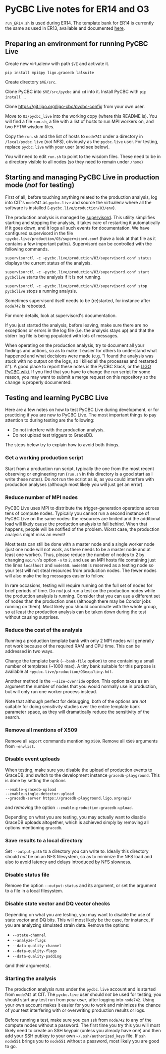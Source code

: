 # PyCBC Live notes for ER14 and O3

`run_ER14.sh` is used during ER14. The template bank for ER14 is currently the same as used in ER13,
available and documented [here](https://git.ligo.org/soumen.roy/HybridBankResults/tree/master/ER13/H1L1/OptFlow).


## Preparing an environment for running PyCBC Live

Create new virtualenv with path `$VE` and activate it.

`pip install mpi4py ligo.gracedb lalsuite`

Create directory `$VE/src`.

Clone PyCBC into `$VE/src/pycbc` and `cd` into it.
Install PyCBC with `pip install .`.

Clone https://git.ligo.org/ligo-cbc/pycbc-config from your own user.

Move to `O3/pycbc_live` into the working copy (where this README is).
You will find a file `run.sh`, a file with a list of hosts to run MPI workers on,
and two FFTW wisdom files.

Copy the  `run.sh` and the list of hosts to `node742` under a directory in `/local/pycbc.live`
(*not* NFS), obviously as the `pycbc.live` user.
For testing, replace `pycbc.live` with your user (and see below).

You will need to edit `run.sh` to point to the wisdom files. These need to be
in a directory visible to all nodes (so they need to remain under `/home`)


## Starting and managing PyCBC Live in production mode (*not* for testing)

First of all, before touching anything related to the production analysis,
log into CIT's `node742` as `pycbc.live` and source the virtualenv where
all the software is installed (`~pycbc.live/production/O3/env`).

The production analysis is managed by [supervisord](http://supervisord.org/).
This utility simplifies starting and stopping the analysis, it takes care of
restarting it automatically if it goes down, and it logs all such events for
documentation. We have configured supervisord in the file
`~pycbc.live/production/O3/supervisord.conf` (have a look at that file
as it contains a few important paths). Supervisord can be controlled
with the following commands.

`supervisorctl -c ~pycbc.live/production/O3/supervisord.conf status`
displays the current status of the analysis.

`supervisorctl -c ~pycbc.live/production/O3/supervisord.conf start pycbclive`
starts the analysis if it is not running.

`supervisorctl -c ~pycbc.live/production/O3/supervisord.conf stop pycbclive`
stops a running analysis.

Sometimes supervisord itself needs to be (re)started, for instance after
`node742` is rebooted.

For more details, look at supervisord's documentation.

If you just started the analysis, before leaving, make sure there are no
exceptions or errors in the log file (i.e. the analysis stays up) and that
the stderr log file is being populated with lots of messages.

When operating on the production analysis, try to document all your findings
and actions, so as to make it easier for others to understand what happened
and what decisions were made (e.g. "I found the analysis was stuck with no
output on the logs, so I killed all the processes and restarted it").
A good place to report these notes is the PyCBC Slack, or the
[LIGO PyCBC wiki](https://www.lsc-group.phys.uwm.edu/ligovirgo/cbcnote/PyCBC/PyCBCLive).
If you find that you have to change the run script for some reason, you may
want to submit a merge request on this repository so the change is properly
documented.


## Testing and learning PyCBC Live

Here are a few notes on how to test PyCBC Live during development,
or for practicing if you are new to PyCBC Live. The most important things
to pay attention to during testing are the following:

* Do not interfere with the production analysis.
* Do not upload test triggers to GraceDB.

The steps below try to explain how to avoid both things.


### Get a working production script

Start from a production run script, typically the one from the most recent
observing or engineering run (`run.sh` in this directory is a good start
as I write these notes). Do *not* run the script as is, as you could
interfere with production analyses (although most likely you will just get
an error).


### Reduce number of MPI nodes

PyCBC Live uses MPI to distribute the trigger-generation operations across tens
of compute nodes. Typically you cannot run a second instance of PyCBC Live on
the same nodes: the resources are limited and the additional load will likely
cause the production analysis to fall behind.
When that happens, people will be notified of the problem.
Worst case, the production analysis might miss an event!

Most tests can still be done with a master node and a single worker node
(just one node will not work, as there needs to be a master node and at least one worker).
Thus, please reduce the number of nodes to 2 by changing `mpirun`'s option `-n`
to `2`, and use an MPI hosts file containing just the lines `localhost` and
`node550`. `node550` is reserved as a testing node so your test will not steal
resources from production nodes. The fewer nodes will also make the log
messages easier to follow.

In rare occasions, testing will require running on the full set of nodes for
brief periods of time.  Do *not* just run a test on the production nodes while
the production analysis is running.  Consider that you can use a different set
of nodes than the production ones (although there may be Condor jobs running on
them).  Most likely you should coordinate with the whole group, so at least the
production analysis can be taken down during the test without causing
surprises.


### Reduce the cost of the analysis

Running a production template bank with only 2 MPI nodes will generally not
work because of the required RAM and CPU time. This can be addressed in two
ways.

Change the template bank (`--bank-file` option) to one containing a small
number of templates (~1000 max). A tiny bank suitable for this purpose is
available at `~pycbc.live/production/O3exp/tiny.hdf`.

Another method is the `--size-override` option. This option takes as an
argument the number of nodes that you would normally use in production,
but will only run one worker process instead.

Note that although perfect for debugging, both of the options are *not*
suitable for doing sensitivity studies over the entire template bank parameter
space, as they will dramatically reduce the sensitivity of the search.


### Remove all mentions of X509

Remove all `export` commands mentioning `X509`. Remove all `X509` arguments from `-envlist`.

### Disable event uploads

When testing, make sure you disable the upload of production events to
GraceDB, and switch to the development instance `gracedb-playground`.
This is done by setting the options
```
--enable-gracedb-upload
--enable-single-detector-upload
--gracedb-server https://gracedb-playground.ligo.org/api/
```
and *removing* the option `--enable-production-gracedb-upload`.

Depending on what you are testing, you may actually want to disable GraceDB
uploads altogether, which is achieved simply by removing all options
mentioning `gracedb`.


### Save results to a local directory

Set `--output-path` to a directory you can write to. Ideally this directory
should *not* be on an NFS filesystem, so as to minimize the NFS load and
also to avoid latency and delays introduced by NFS slowness.


### Disable status file

Remove the option `--output-status` and its argument, or set the argument
to a file in a local filesystem.


### Disable state vector and DQ vector checks

Depending on what you are testing, you may want to disable the use of state
vector and DQ bits. This will most likely be the case, for instance,
if you are analyzing simulated strain data. Remove the options:

* `--state-channel`
* `--analyze-flags`
* `--data-quality-channel`
* `--data-quality-flags`
* `--data-quality-padding`

(and their arguments).


### Starting the analysis

The production analysis runs under the `pycbc.live` account and is started from
`node742` at CIT.  The `pycbc.live` user should *not* be used for testing; you
should start any test run from *your user*, after logging into `node742`. Using
your own account makes it easier for you to work and minimizes the chance of
your test interfering with or overwriting production results or logs.

Before running a test, make sure you can `ssh` from `node742` to any of the
compute nodes without a password. The first time you try this you will most
likely need to create an SSH keypair (unless you already have one) and then
add your SSH pubkey to your own `~/.ssh/authorized_keys` file. If `ssh node551`
brings you to `node551` without a password, most likely you are good to go.
